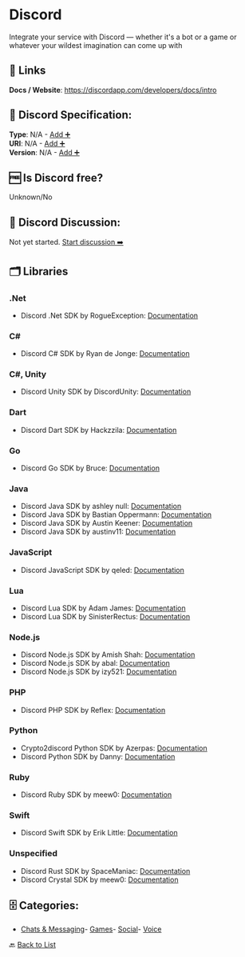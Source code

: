 # Discord

Integrate your service with Discord — whether it's a bot or a game or whatever your wildest imagination can come up with

##  🔗 Links
**Docs / Website**: https://discordapp.com/developers/docs/intro

## 🧬 Discord Specification:
**Type**: N/A - [Add ➕](https://github.com/apis-list/apis-list/edit/main/apis/discord/discord.yaml)  
**URI**: N/A - [Add ➕](https://github.com/apis-list/apis-list/edit/main/apis/discord/discord.yaml)  
**Version**: N/A - [Add ➕](https://github.com/apis-list/apis-list/edit/main/apis/discord/discord.yaml)

## 🆓 Is Discord free?
 Unknown/No 

## 💬 Discord Discussion:
Not yet started. [Start discussion ➡️](https://github.com/apis-list/apis-list/discussions/new)

## 🗂️ Libraries
### .Net
- Discord .Net SDK by RogueException: [Documentation](https://github.com/RogueException/Discord.Net)
### C#
- Discord C# SDK by Ryan de Jonge: [Documentation](https://github.com/NaamloosDT/DSharpPlus)
### C#, Unity
- Discord Unity SDK by DiscordUnity: [Documentation](https://github.com/DiscordUnity/DiscordUnity)
### Dart
- Discord Dart SDK by Hackzzila: [Documentation](https://github.com/hackzzila/Discord-Dart)
### Go
- Discord Go SDK by Bruce: [Documentation](https://github.com/bwmarrin/discordgo)
### Java
- Discord Java SDK by ashley null: [Documentation](https://github.com/nerd/Discord4J)
- Discord Java SDK by Bastian Oppermann: [Documentation](https://github.com/BtoBastian/Javacord)
- Discord Java SDK by Austin Keener: [Documentation](https://github.com/DV8FromTheWorld/JDA/)
- Discord Java SDK by austinv11: [Documentation](https://github.com/austinv11/Discord4J)
### JavaScript
- Discord JavaScript SDK by qeled: [Documentation](https://github.com/qeled/discordie)
### Lua
- Discord Lua SDK by Adam James: [Documentation](https://github.com/satom99/litcord)
- Discord Lua SDK by SinisterRectus: [Documentation](https://github.com/SinisterRectus/Discordia)
### Node.js
- Discord Node.js SDK by Amish Shah: [Documentation](https://github.com/hydrabolt/discord.js)
- Discord Node.js SDK by abal: [Documentation](https://github.com/abalabahaha/eris)
- Discord Node.js SDK by izy521: [Documentation](https://github.com/izy521/discord.io)
### PHP
- Discord PHP SDK by Reflex: [Documentation](https://github.com/teamreflex/DiscordPHP)
### Python
- Crypto2discord Python SDK by Azerpas: [Documentation](https://github.com/azerpas/Crypto2discord)
- Discord Python SDK by Danny: [Documentation](https://github.com/Rapptz/discord.py)
### Ruby
- Discord Ruby SDK by meew0: [Documentation](https://github.com/meew0/discordrb)
### Swift
- Discord Swift SDK by Erik Little: [Documentation](https://github.com/nuclearace/SwiftDiscord)
### Unspecified
- Discord Rust SDK by SpaceManiac: [Documentation](https://github.com/SpaceManiac/discord-rs)
- Discord Crystal SDK by meew0: [Documentation](https://github.com/meew0/discordcr)


## 🗄️ Categories:
- [Chats & Messaging](https://github.com/apis-list/apis-list#chats--messaging-)- [Games](https://github.com/apis-list/apis-list#games-)- [Social](https://github.com/apis-list/apis-list#social-)- [Voice](https://github.com/apis-list/apis-list#voice-)

🔙  [Back to List](https://github.com/apis-list/apis-list)
